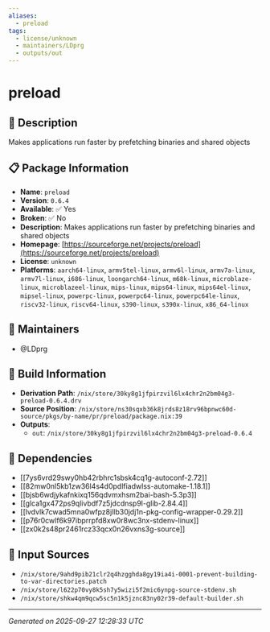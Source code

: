```yaml
---
aliases:
  - preload
tags:
  - license/unknown
  - maintainers/LDprg
  - outputs/out
---
```


# preload

## 📝 Description

Makes applications run faster by prefetching binaries and shared objects

## 📋 Package Information

- **Name**: `preload`
- **Version**: `0.6.4`
- **Available**: ✅ Yes
- **Broken**: ✅ No
- **Description**: Makes applications run faster by prefetching binaries and shared objects
- **Homepage**: [https://sourceforge.net/projects/preload](https://sourceforge.net/projects/preload)
- **License**: `unknown`
- **Platforms**: `aarch64-linux`, `armv5tel-linux`, `armv6l-linux`, `armv7a-linux`, `armv7l-linux`, `i686-linux`, `loongarch64-linux`, `m68k-linux`, `microblaze-linux`, `microblazeel-linux`, `mips-linux`, `mips64-linux`, `mips64el-linux`, `mipsel-linux`, `powerpc-linux`, `powerpc64-linux`, `powerpc64le-linux`, `riscv32-linux`, `riscv64-linux`, `s390-linux`, `s390x-linux`, `x86_64-linux`
## 👥 Maintainers

- @LDprg


## 🔧 Build Information

- **Derivation Path**: `/nix/store/30ky8g1jfpirzvil6lx4chr2n2bm04g3-preload-0.6.4.drv`
- **Source Position**: `/nix/store/ns30sqxb36k8jrds8z18rv96bpnwc60d-source/pkgs/by-name/pr/preload/package.nix:39`
- **Outputs**:
  - `out`:  `/nix/store/30ky8g1jfpirzvil6lx4chr2n2bm04g3-preload-0.6.4`

## 🔗 Dependencies

- [[7ys6vrd29swy0hb42rbhrc1sbsk4cq1g-autoconf-2.72]]
- [[82mw0nl5kb1zw36l4s4d0pdlfiadwlss-automake-1.18.1]]
- [[bjsb6wdjykafnkixq156qdvmxhsm2bai-bash-5.3p3]]
- [[glca1gx472ps9qlivbdf7z5jdcdnsp9l-glib-2.84.4]]
- [[lvdvlk7cwad5mna0wfpz8jllb30jdj1n-pkg-config-wrapper-0.29.2]]
- [[p76r0cwlf6k97ibprrpfd8xw0r8wc3nx-stdenv-linux]]
- [[zx0k2s48pr2461rcz33qcx0n26vxns3g-source]]

## 📁 Input Sources

- `/nix/store/9ahd9pib21clr2q4hzgghda8gy19ia4i-0001-prevent-building-to-var-directories.patch`
- `/nix/store/l622p70vy8k5sh7y5wizi5f2mic6ynpg-source-stdenv.sh`
- `/nix/store/shkw4qm9qcw5sc5n1k5jznc83ny02r39-default-builder.sh`

---
*Generated on 2025-09-27 12:28:33 UTC*
